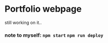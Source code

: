 # Portfolio webpage

still working on it..

### note to myself: ```npm start``` ```npm run deploy```

